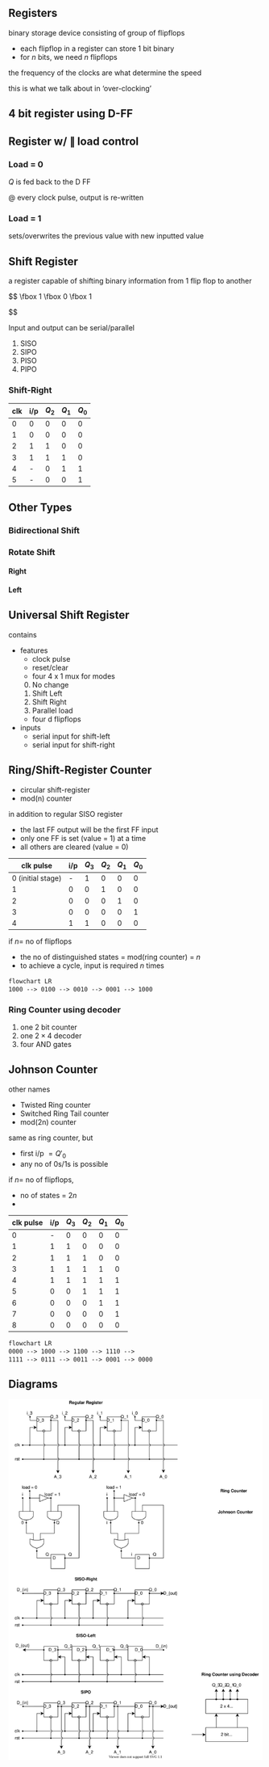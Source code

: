 ## Registers

binary storage device consisting of group of flipflops

- each flipflop in a register can store 1 bit binary
- for $n$ bits, we need $n$ flipflops

the frequency of the clocks are what determine the speed

this is what we talk about in ‘over-clocking’

## 4 bit register using D-FF

## Register w/ $\parallel$ load control

### Load = 0

$Q$ is fed back to the D FF

@ every clock pulse, output is re-written

### Load = 1

sets/overwrites the previous value with new inputted value

## Shift Register

a register capable of shifting binary information from 1 flip flop to another

$$
\fbox 1
\fbox 0
\fbox 1

$$

Input and output can be serial/parallel

1. SISO
2. SIPO
3. PISO
4. PIPO

### Shift-Right

| clk | i/p | $Q_2$ | $Q_1$ | $Q_0$ |
| --- | --- | ----- | ----- | ----- |
| 0   | 0   | 0     | 0     | 0     |
| 1   | 0   | 0     | 0     | 0     |
| 2   | 1   | 1     | 0     | 0     |
| 3   | 1   | 1     | 1     | 0     |
| 4   | -   | 0     | 1     | 1     |
| 5   | -   | 0     | 0     | 1     |

## Other Types

### Bidirectional Shift

### Rotate Shift

#### Right

#### Left

## Universal Shift Register

contains

- features
    - clock pulse
    - reset/clear
    - four 4 x 1 mux for modes
    0. No change
    1. Shift Left
    2. Shift Right
    3. Parallel load
    - four d flipflops
- inputs
    - serial input for shift-left
    - serial input for shift-right

## Ring/Shift-Register Counter

- circular shift-register
- mod(n) counter

in addition to regular SISO register 

- the last FF output will be the first FF input
- only one FF is set (value = 1) at a time
- all others are cleared (value = 0)

| clk pulse         | i/p | $Q_3$ | $Q_2$ | $Q_1$ | $Q_0$ |
| ----------------- | --- | ----- | ----- | ----- | ----- |
| 0 (initial stage) | -   | 1     | 0     | 0     | 0     |
| 1                 | 0   | 0     | 1     | 0     | 0     |
| 2                 | 0   | 0     | 0     | 1     | 0     |
| 3                 | 0   | 0     | 0     | 0     | 1     |
| 4                 | 1   | 1     | 0     | 0     | 0     |

if $n =$ no of flipflops

- the no of distinguished states = mod(ring counter) = $n$
- to achieve a cycle, input is required $n$ times

```mermaid
flowchart LR
1000 --> 0100 --> 0010 --> 0001 --> 1000
```

### Ring Counter using decoder

1. one 2 bit counter
2. one $2 \times 4$ decoder
3. four AND gates

## Johnson Counter

other names

- Twisted Ring counter
- Switched Ring Tail counter
- mod(2n) counter

same as ring counter, but

- first i/p $= Q'_0$
- any no of 0s/1s is possible

if $n =$ no of flipflops,

- no of states = $2n$
- 

| clk pulse | i/p | $Q_3$ | $Q_2$ | $Q_1$ | $Q_0$ |
| --------- | --- | ----- | ----- | ----- | ----- |
| 0         | -   | 0     | 0     | 0     | 0     |
| 1         | 1   | 1     | 0     | 0     | 0     |
| 2         | 1   | 1     | 1     | 0     | 0     |
| 3         | 1   | 1     | 1     | 1     | 0     |
| 4         | 1   | 1     | 1     | 1     | 1     |
| 5         | 0   | 0     | 1     | 1     | 1     |
| 6         | 0   | 0     | 0     | 1     | 1     |
| 7         | 0   | 0     | 0     | 0     | 1     |
| 8         | 0   | 0     | 0     | 0     | 0     |

```mermaid
flowchart LR
0000 --> 1000 --> 1100 --> 1110 -->
1111 --> 0111 --> 0011 --> 0001 --> 0000
```

## Diagrams

![](img/registers.svg)

